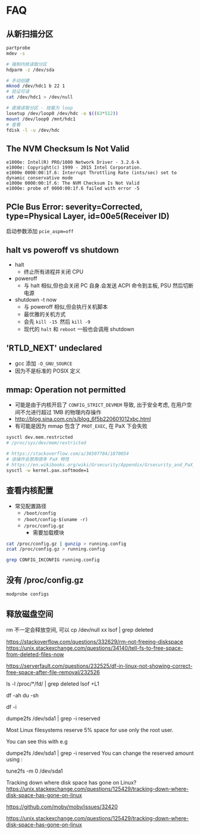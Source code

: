 # FAQ

## 从新扫描分区

```bash
partprobe
mdev -s

# 强制内核读取分区
hdparm -z /dev/sda

# 手动创建
mknod /dev/hdc1 b 22 1
# 验证可读
cat /dev/hdc1 > /dev/null

# 直接读取分区 - 挂载为 loop
losetup /dev/loop0 /dev/hdc -o $((63*512))
mount /dev/loop0 /mnt/hdc1
# 查看
fdisk -l -u /dev/hdc
```

## The NVM Checksum Is Not Valid

```
e1000e: Intel(R) PRO/1000 Network Driver - 3.2.6-k
e1000e: Copyright(c) 1999 - 2015 Intel Corporation.
e1000e 0000:00:1f.6: Interrupt Throttling Rate (ints/sec) set to dynamic conservative mode
e1000e 0000:00:1f.6: The NVM Checksum Is Not Valid
e1000e: probe of 0000:00:1f.6 failed with error -5
```

## PCIe Bus Error: severity=Corrected, type=Physical Layer, id=00e5(Receiver ID)

启动参数添加 `pcie_aspm=off`

## halt vs poweroff vs shutdown
* halt
  * 终止所有进程并关闭 CPU
* poweroff
  * 与 halt 相似,但也会关闭 PC 自身.会发送 ACPI 命令到主板, PSU 然后切断电源
* shutdown -t now
  * 与 poweroff 相似,但会执行关机脚本
  * 最优雅的关机方式
  * 会先 `kill -15 `然后 `kill -9`
  * 现代的 `halt` 和 `reboot` 一般也会调用 shutdown


## 'RTLD_NEXT' undeclared
* gcc 添加 `-D_GNU_SOURCE`
* 因为不是标准的 POSIX 定义

## mmap: Operation not permitted
* 可能是由于内核开启了 `CONFIG_STRICT_DEVMEM` 导致, 出于安全考虑, 在用户空间不允进行超过 1MB 的物理内存操作
* http://blog.sina.com.cn/s/blog_6f5b220601012xbc.html
* 有可能是因为 mmap 包含了 `PROT_EXEC`, 在 PaX 下会失败

```bash
sysctl dev.mem.restricted
# /proc/sys/dev/mem/restricted

# https://stackoverflow.com/a/36507784/1870054
# 该操作会禁用很多 PaX 特性
# https://en.wikibooks.org/wiki/Grsecurity/Appendix/Grsecurity_and_PaX_Configuration_Options#Support_soft_mode
sysctl -w kernel.pax.softmode=1
```

## 查看内核配置
* 常见配置路径
  * `/boot/config`
  * `/boot/config-$(uname -r)`
  * `/proc/config.gz`
    * 需要加载模块

```bash
cat /proc/config.gz | gunzip > running.config
zcat /proc/config.gz > running.config

grep CONFIG_IKCONFIG running.config
```

## 没有 /proc/config.gz

```bash
modprobe configs
```

## 释放磁盘空间

rm 不一定会释放空间, 可以 cp /dev/null xx
lsof | grep deleted


https://stackoverflow.com/questions/332629/rm-not-freeing-diskspace
https://unix.stackexchange.com/questions/34140/tell-fs-to-free-space-from-deleted-files-now

https://serverfault.com/questions/232525/df-in-linux-not-showing-correct-free-space-after-file-removal/232526

ls -l /proc/*/fd/ | grep deleted
lsof +L1

df -ah
du -sh

df -i


dumpe2fs /dev/sda1 | grep -i reserved


Most Linux filesystems reserve 5% space for use only the root user.

You can see this with e.g

dumpe2fs /dev/sda1 | grep -i reserved
You can change the reserved amount using :

tune2fs -m 0 /dev/sda1

Tracking down where disk space has gone on Linux?
https://unix.stackexchange.com/questions/125429/tracking-down-where-disk-space-has-gone-on-linux

https://github.com/moby/moby/issues/32420

https://unix.stackexchange.com/questions/125429/tracking-down-where-disk-space-has-gone-on-linux
